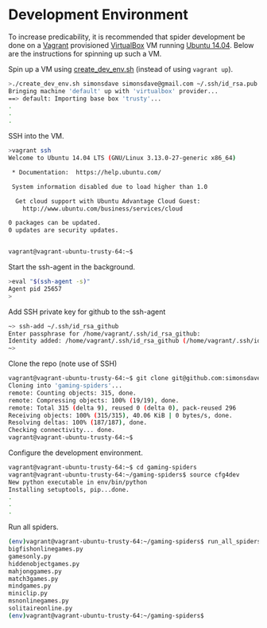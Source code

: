 # Development Environment

To increase predicability, it is recommended
that spider development be done on a [Vagrant](http://www.vagrantup.com/) provisioned
[VirtualBox](https://www.virtualbox.org/)
VM running [Ubuntu 14.04](http://releases.ubuntu.com/14.04/).
Below are the instructions for spinning up such a VM.

Spin up a VM using [create_dev_env.sh](create_dev_env.sh)
(instead of using ```vagrant up```).

```bash
>./create_dev_env.sh simonsdave simonsdave@gmail.com ~/.ssh/id_rsa.pub ~/.ssh/id_rsa
Bringing machine 'default' up with 'virtualbox' provider...
==> default: Importing base box 'trusty'...
.
.
.
```

SSH into the VM.

```bash
>vagrant ssh
Welcome to Ubuntu 14.04 LTS (GNU/Linux 3.13.0-27-generic x86_64)

 * Documentation:  https://help.ubuntu.com/

 System information disabled due to load higher than 1.0

  Get cloud support with Ubuntu Advantage Cloud Guest:
    http://www.ubuntu.com/business/services/cloud

0 packages can be updated.
0 updates are security updates.


vagrant@vagrant-ubuntu-trusty-64:~$
```

Start the ssh-agent in the background.

```bash
>eval "$(ssh-agent -s)"
Agent pid 25657
>
```

Add SSH private key for github to the ssh-agent

```bash
~> ssh-add ~/.ssh/id_rsa_github
Enter passphrase for /home/vagrant/.ssh/id_rsa_github:
Identity added: /home/vagrant/.ssh/id_rsa_github (/home/vagrant/.ssh/id_rsa_github)
~>
```

Clone the repo (note use of SSH)

```bash
vagrant@vagrant-ubuntu-trusty-64:~$ git clone git@github.com:simonsdave/gaming-spiders.git
Cloning into 'gaming-spiders'...
remote: Counting objects: 315, done.
remote: Compressing objects: 100% (19/19), done.
remote: Total 315 (delta 9), reused 0 (delta 0), pack-reused 296
Receiving objects: 100% (315/315), 40.06 KiB | 0 bytes/s, done.
Resolving deltas: 100% (187/187), done.
Checking connectivity... done.
vagrant@vagrant-ubuntu-trusty-64:~$
```

Configure the development environment.

```bash
vagrant@vagrant-ubuntu-trusty-64:~$ cd gaming-spiders
vagrant@vagrant-ubuntu-trusty-64:~/gaming-spiders$ source cfg4dev
New python executable in env/bin/python
Installing setuptools, pip...done.
.
.
.
```

Run all spiders.

```bash
(env)vagrant@vagrant-ubuntu-trusty-64:~/gaming-spiders$ run_all_spiders.sh
bigfishonlinegames.py
gamesonly.py
hiddenobjectgames.py
mahjonggames.py
match3games.py
mindgames.py
miniclip.py
msnonlinegames.py
solitaireonline.py
(env)vagrant@vagrant-ubuntu-trusty-64:~/gaming-spiders$
```
